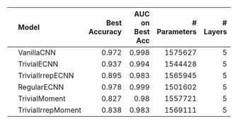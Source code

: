 |    | Model              |   Best Accuracy |   AUC on Best Acc |   # Parameters |   # Layers |
|:---|:-------------------|----------------:|------------------:|---------------:|-----------:|
|    | VanillaCNN         |           0.972 |             0.998 |        1575627 |          5 |
|    | TrivialECNN        |           0.937 |             0.994 |        1544428 |          5 |
|    | TrivialIrrepECNN   |           0.895 |             0.983 |        1565945 |          5 |
|    | RegularECNN        |           0.978 |             0.999 |        1501602 |          5 |
|    | TrivialMoment      |           0.827 |             0.98  |        1557721 |          5 |
|    | TrivialIrrepMoment |           0.838 |             0.983 |        1569111 |          5 |